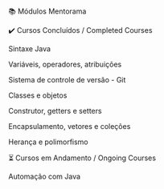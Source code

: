 📚 Módulos Mentorama


✔️ Cursos Concluídos / Completed Courses 

Sintaxe Java

Variáveis, operadores, atribuições

Sistema de controle de versão - Git

Classes e objetos

Construtor, getters e setters

Encapsulamento, vetores e coleções

Herança e polimorfismo


⏳ Cursos em Andamento / Ongoing Courses

Automação com Java
